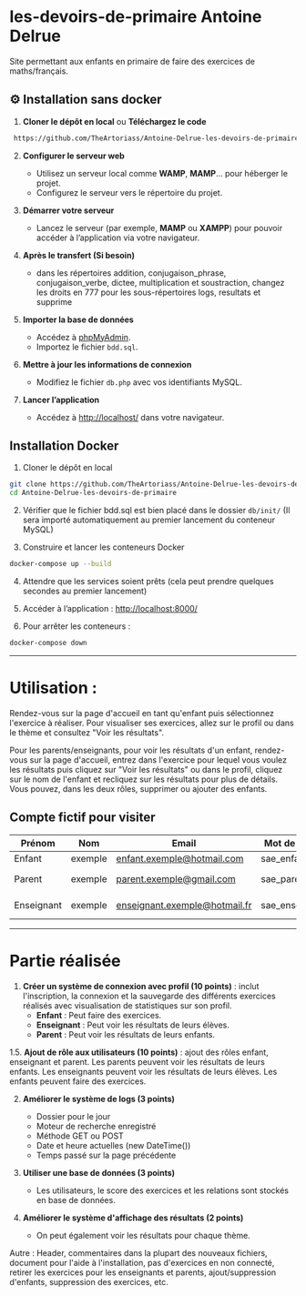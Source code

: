 # les-devoirs-de-primaire Antoine Delrue
Site permettant aux enfants en primaire de faire des exercices de maths/français.

## ⚙️ Installation sans docker
1.  **Cloner le dépôt en local** ou **Téléchargez le code**
   ```bash
    https://github.com/TheArtoriass/Antoine-Delrue-les-devoirs-de-primaire.git
   ```

2. **Configurer le serveur web**  
   - Utilisez un serveur local comme **WAMP**, **MAMP**... pour héberger le projet.  
   - Configurez le serveur vers le répertoire du projet.

3. **Démarrer votre serveur**
   - Lancez le serveur (par exemple, **MAMP** ou **XAMPP**) pour pouvoir accéder à l’application via votre navigateur.

4. **Après le transfert (Si besoin)**
    - dans les répertoires addition, conjugaison_phrase, conjugaison_verbe, dictee, multiplication et soustraction, changez les droits en 777 pour les sous-répertoires logs, resultats et supprime

5. **Importer la base de données**  
   - Accédez à [phpMyAdmin](http://localhost/phpMyAdmin/).  
   - Importez le fichier `bdd.sql`.

6. **Mettre à jour les informations de connexion**  
   - Modifiez le fichier `db.php` avec vos identifiants MySQL.

7. **Lancer l’application**  
   - Accédez à [http://localhost/](http://localhost/) dans votre navigateur.

## Installation Docker

1. Cloner le dépôt en local

```bash
git clone https://github.com/TheArtoriass/Antoine-Delrue-les-devoirs-de-primaire.git
cd Antoine-Delrue-les-devoirs-de-primaire
```

2. Vérifier que le fichier bdd.sql est bien placé dans le dossier `db/init/`
   (Il sera importé automatiquement au premier lancement du conteneur MySQL)

3. Construire et lancer les conteneurs Docker
```bash
docker-compose up --build
```

4. Attendre que les services soient prêts (cela peut prendre quelques secondes au premier lancement)

5. Accéder à l’application :
   [http://localhost:8000/](http://localhost:8000/)

6. Pour arrêter les conteneurs :
```bash
docker-compose down
```

---

# Utilisation :

Rendez-vous sur la page d'accueil en tant qu'enfant puis sélectionnez l'exercice à réaliser. Pour visualiser ses exercices, allez sur le profil ou dans le thème et consultez "Voir les résultats".

Pour les parents/enseignants, pour voir les résultats d'un enfant, rendez-vous sur la page d'accueil, entrez dans l'exercice pour lequel vous voulez les résultats puis cliquez sur "Voir les résultats" ou dans le profil, cliquez sur le nom de l'enfant et recliquez sur les résultats pour plus de détails. Vous pouvez, dans les deux rôles, supprimer ou ajouter des enfants.

## Compte fictif pour visiter

| Prénom     | Nom      | Email                          | Mot de passe   | Rôle       | Enfants          |
|------------|----------|-------------------------------|----------------|------------|------------------|
| Enfant     | exemple  | enfant.exemple@hotmail.com     | sae_enfant     | Enfant     | -                |
| Parent     | exemple  | parent.exemple@gmail.com       | sae_parent     | Parent     | Enfant exemple   |
| Enseignant | exemple  | enseignant.exemple@hotmail.fr  | sae_enseignant | Enseignant | Enfant exemple   |

--- 
# Partie réalisée

1. **Créer un système de connexion avec profil (10 points)** : inclut l'inscription, la connexion et la sauvegarde des différents exercices réalisés avec visualisation de statistiques sur son profil.
   - **Enfant** : Peut faire des exercices.
   - **Enseignant** : Peut voir les résultats de leurs élèves.
   - **Parent** : Peut voir les résultats de leurs enfants.

1.5. **Ajout de rôle aux utilisateurs (10 points)** : ajout des rôles enfant, enseignant et parent. Les parents peuvent voir les résultats de leurs enfants. Les enseignants peuvent voir les résultats de leurs élèves. Les enfants peuvent faire des exercices.

2. **Améliorer le système de logs (3 points)**
   - Dossier pour le jour
   - Moteur de recherche enregistré
   - Méthode GET ou POST
   - Date et heure actuelles (new DateTime())
   - Temps passé sur la page précédente

3. **Utiliser une base de données (3 points)**
   - Les utilisateurs, le score des exercices et les relations sont stockés en base de données.

4. **Améliorer le système d'affichage des résultats (2 points)**
   - On peut également voir les résultats pour chaque thème.

Autre : Header, commentaires dans la plupart des nouveaux fichiers, document pour l'aide à l'installation, pas d'exercices en non connecté, retirer les exercices pour les enseignants et parents, ajout/suppression d'enfants, suppression des exercices, etc.



